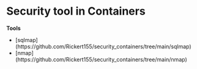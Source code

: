 # Security tool in Containers
**Tools**
<ul>
    <li>[sqlmap](https://github.com/Rickert155/security_containers/tree/main/sqlmap)</li>
    <li>[nmap](https://github.com/Rickert155/security_containers/tree/main/nmap)</li>
<ul>
